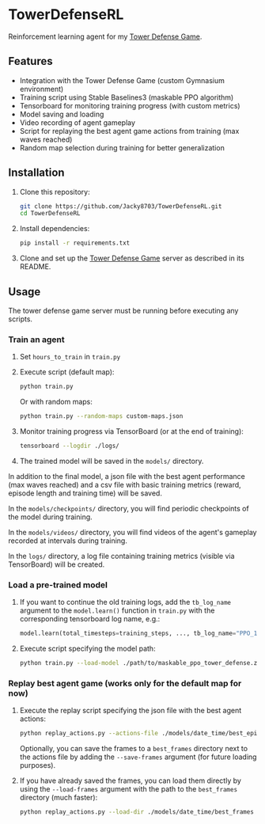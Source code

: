 # TowerDefenseRL
Reinforcement learning agent for my [Tower Defense Game](https://github.com/Jacky8703/TowerDefenseGame).

## Features

- Integration with the Tower Defense Game (custom Gymnasium environment)
- Training script using Stable Baselines3 (maskable PPO algorithm)
- Tensorboard for monitoring training progress (with custom metrics)
- Model saving and loading
- Video recording of agent gameplay
- Script for replaying the best agent game actions from training (max waves reached)
- Random map selection during training for better generalization

## Installation

1. Clone this repository:
    ```bash
    git clone https://github.com/Jacky8703/TowerDefenseRL.git
    cd TowerDefenseRL
    ```
2. Install dependencies:
    ```bash
    pip install -r requirements.txt
    ```
3. Clone and set up the [Tower Defense Game](https://github.com/Jacky8703/TowerDefenseGame) server as described in its README.

## Usage

The tower defense game server must be running before executing any scripts.

### Train an agent
1. Set ```hours_to_train``` in ```train.py```

2. Execute script (default map):
    ```bash 
    python train.py
    ```
    Or with random maps:
    ```bash
    python train.py --random-maps custom-maps.json
    ```
3. Monitor training progress via TensorBoard (or at the end of training):
    ```bash
    tensorboard --logdir ./logs/
    ```
4. The trained model will be saved in the `models/` directory.

In addition to the final model, a json file with the best agent performance (max waves reached) and a csv file with basic training metrics (reward, episode length and training time) will be saved.

In the `models/checkpoints/` directory, you will find periodic checkpoints of the model during training.

In the `models/videos/` directory, you will find videos of the agent's gameplay recorded at intervals during training.

In the `logs/` directory, a log file containing training metrics (visible via TensorBoard) will be created.

### Load a pre-trained model
1. If you want to continue the old training logs, add the `tb_log_name` argument to the `model.learn()` function in `train.py` with the corresponding tensorboard log name, e.g.:
    ```python
    model.learn(total_timesteps=training_steps, ..., tb_log_name="PPO_1")
    ```
2. Execute script specifying the model path:
    ```bash
    python train.py --load-model ./path/to/maskable_ppo_tower_defense.zip
    ```

### Replay best agent game (works only for the default map for now)
1. Execute the replay script specifying the json file with the best agent actions:
    ```bash
    python replay_actions.py --actions-file ./models/date_time/best_episode_actions.json
    ```
    Optionally, you can save the frames to a `best_frames` directory next to the actions file by adding the `--save-frames` argument (for future loading purposes).

2. If you have already saved the frames, you can load them directly by using the `--load-frames` argument with the path to the `best_frames` directory (much faster):
    ```bash
    python replay_actions.py --load-dir ./models/date_time/best_frames
    ```